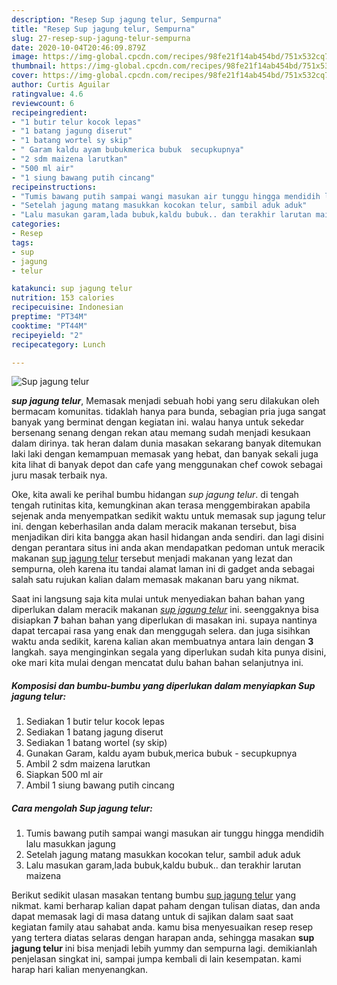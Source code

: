 ```yaml
---
description: "Resep Sup jagung telur, Sempurna"
title: "Resep Sup jagung telur, Sempurna"
slug: 27-resep-sup-jagung-telur-sempurna
date: 2020-10-04T20:46:09.879Z
image: https://img-global.cpcdn.com/recipes/98fe21f14ab454bd/751x532cq70/sup-jagung-telur-foto-resep-utama.jpg
thumbnail: https://img-global.cpcdn.com/recipes/98fe21f14ab454bd/751x532cq70/sup-jagung-telur-foto-resep-utama.jpg
cover: https://img-global.cpcdn.com/recipes/98fe21f14ab454bd/751x532cq70/sup-jagung-telur-foto-resep-utama.jpg
author: Curtis Aguilar
ratingvalue: 4.6
reviewcount: 6
recipeingredient:
- "1 butir telur kocok lepas"
- "1 batang jagung diserut"
- "1 batang wortel sy skip"
- " Garam kaldu ayam bubukmerica bubuk  secupkupnya"
- "2 sdm maizena larutkan"
- "500 ml air"
- "1 siung bawang putih cincang"
recipeinstructions:
- "Tumis bawang putih sampai wangi masukan air tunggu hingga mendidih lalu masukkan jagung"
- "Setelah jagung matang masukkan kocokan telur, sambil aduk aduk"
- "Lalu masukan garam,lada bubuk,kaldu bubuk.. dan terakhir larutan maizena"
categories:
- Resep
tags:
- sup
- jagung
- telur

katakunci: sup jagung telur 
nutrition: 153 calories
recipecuisine: Indonesian
preptime: "PT34M"
cooktime: "PT44M"
recipeyield: "2"
recipecategory: Lunch

---
```



![Sup jagung telur](https://img-global.cpcdn.com/recipes/98fe21f14ab454bd/751x532cq70/sup-jagung-telur-foto-resep-utama.jpg)

<b><i>sup jagung telur</i></b>, Memasak menjadi sebuah hobi yang seru dilakukan oleh bermacam komunitas. tidaklah hanya para bunda, sebagian pria juga sangat banyak yang berminat dengan kegiatan ini. walau hanya untuk sekedar bersenang senang dengan rekan atau memang sudah menjadi kesukaan dalam dirinya. tak heran dalam dunia masakan sekarang banyak ditemukan laki laki dengan kemampuan memasak yang hebat, dan banyak sekali juga kita lihat di banyak depot dan cafe yang menggunakan chef cowok sebagai juru masak terbaik nya.

Oke, kita awali ke perihal bumbu hidangan <i>sup jagung telur</i>. di tengah tengah rutinitas kita, kemungkinan akan terasa menggembirakan apabila sejenak anda menyempatkan sedikit waktu untuk memasak sup jagung telur ini. dengan keberhasilan anda dalam meracik makanan tersebut, bisa menjadikan diri kita bangga akan hasil hidangan anda sendiri. dan lagi disini dengan perantara situs ini anda akan mendapatkan pedoman untuk meracik makanan <u>sup jagung telur</u> tersebut menjadi makanan yang lezat dan sempurna, oleh karena itu tandai alamat laman ini di gadget anda sebagai salah satu rujukan kalian dalam memasak makanan baru yang nikmat.




Saat ini langsung saja kita mulai untuk menyediakan bahan bahan yang diperlukan dalam meracik makanan <u><i>sup jagung telur</i></u> ini. seenggaknya bisa disiapkan <b>7</b> bahan bahan yang diperlukan di masakan ini. supaya nantinya dapat tercapai rasa yang enak dan menggugah selera. dan juga sisihkan waktu anda sedikit, karena kalian akan membuatnya antara lain dengan <b>3</b> langkah. saya menginginkan segala yang diperlukan sudah kita punya disini, oke mari kita mulai dengan mencatat dulu bahan bahan selanjutnya ini.

<!--inarticleads1-->

##### Komposisi dan bumbu-bumbu yang diperlukan dalam menyiapkan Sup jagung telur:

1. Sediakan 1 butir telur kocok lepas
1. Sediakan 1 batang jagung diserut
1. Sediakan 1 batang wortel (sy skip)
1. Gunakan  Garam, kaldu ayam bubuk,merica bubuk - secupkupnya
1. Ambil 2 sdm maizena larutkan
1. Siapkan 500 ml air
1. Ambil 1 siung bawang putih cincang




<!--inarticleads2-->

##### Cara mengolah Sup jagung telur:

1. Tumis bawang putih sampai wangi masukan air tunggu hingga mendidih lalu masukkan jagung
1. Setelah jagung matang masukkan kocokan telur, sambil aduk aduk
1. Lalu masukan garam,lada bubuk,kaldu bubuk.. dan terakhir larutan maizena




Berikut sedikit ulasan masakan tentang bumbu <u>sup jagung telur</u> yang nikmat. kami berharap kalian dapat paham dengan tulisan diatas, dan anda dapat memasak lagi di masa datang untuk di sajikan dalam saat saat kegiatan family atau sahabat anda. kamu bisa menyesuaikan resep resep yang tertera diatas selaras dengan harapan anda, sehingga masakan <b>sup jagung telur</b> ini bisa menjadi lebih yummy dan sempurna lagi. demikianlah penjelasan singkat ini, sampai jumpa kembali di lain kesempatan. kami harap hari kalian menyenangkan.
